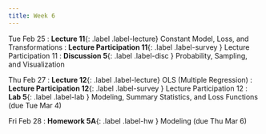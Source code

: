 ```yaml
---
title: Week 6
---
```


Tue Feb 25
: **Lecture 11**{: .label .label-lecture} Constant Model, Loss, and Transformations
: **Lecture Participation 11**{: .label .label-survey } Lecture Participation 11
: **Discussion 5**{: .label .label-disc } Probability, Sampling, and Visualization

Thu Feb 27
: **Lecture 12**{: .label .label-lecture} OLS (Multiple Regression)
: **Lecture Participation 12**{: .label .label-survey } Lecture Participation 12
: **Lab 5**{: .label .label-lab }  Modeling, Summary Statistics, and Loss Functions (due Tue Mar 4)
<!-- : **Exam Prep 5**{: .label .label-examprep } SLR -->

Fri Feb 28
: **Homework 5A**{: .label .label-hw } Modeling (due Thu Mar 6)